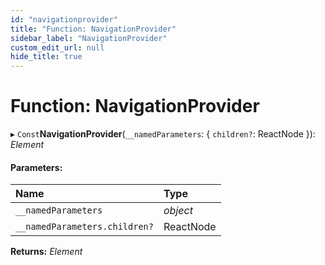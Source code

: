 ```yaml
---
id: "navigationprovider"
title: "Function: NavigationProvider"
sidebar_label: "NavigationProvider"
custom_edit_url: null
hide_title: true
---
```


# Function: NavigationProvider

▸ `Const`**NavigationProvider**(`__namedParameters`: { `children?`: ReactNode  }): *Element*

#### Parameters:

Name | Type |
:------ | :------ |
`__namedParameters` | *object* |
`__namedParameters.children?` | ReactNode |

**Returns:** *Element*
